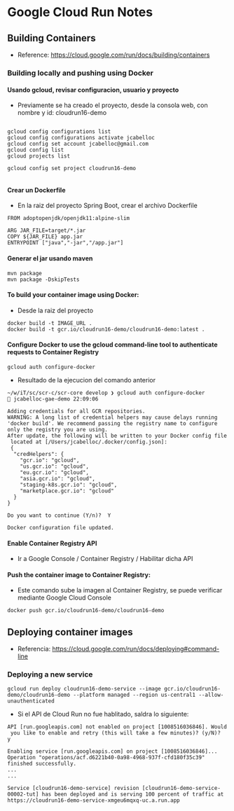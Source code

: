 # Google Cloud Run Notes

## Building Containers
* Reference: https://cloud.google.com/run/docs/building/containers

### Building locally and pushing using Docker

#### Usando gcloud, revisar configuracion, usuario y proyecto
* Previamente se ha creado el proyecto, desde la consola web, con nombre y id: cloudrun16-demo 
```

gcloud config configurations list
gcloud config configurations activate jcabelloc
gcloud config set account jcabelloc@gmail.com
gcloud config list
gcloud projects list

gcloud config set project cloudrun16-demo


```


#### Crear un Dockerfile
* En la raiz del proyecto Spring Boot, crear el archivo Dockerfile
```
FROM adoptopenjdk/openjdk11:alpine-slim

ARG JAR_FILE=target/*.jar
COPY ${JAR_FILE} app.jar
ENTRYPOINT ["java","-jar","/app.jar"]
```

#### Generar el jar usando maven

```
mvn package
mvn package -DskipTests
```

#### To build your container image using Docker:
* Desde la raiz del proyecto 
```
docker build -t IMAGE_URL .
docker build -t gcr.io/cloudrun16-demo/cloudrun16-demo:latest .
```


#### Configure Docker to use the gcloud command-line tool to authenticate requests to Container Registry
```
gcloud auth configure-docker

```
* Resultado de la ejecucion del comando anterior
```
~/w/iT/sc/scr-c/scr-core develop ❯ gcloud auth configure-docker                  jcabelloc-gae-demo 22:09:06

Adding credentials for all GCR repositories.
WARNING: A long list of credential helpers may cause delays running 'docker build'. We recommend passing the registry name to configure only the registry you are using.
After update, the following will be written to your Docker config file
 located at [/Users/jcabelloc/.docker/config.json]:
 {
  "credHelpers": {
    "gcr.io": "gcloud",
    "us.gcr.io": "gcloud",
    "eu.gcr.io": "gcloud",
    "asia.gcr.io": "gcloud",
    "staging-k8s.gcr.io": "gcloud",
    "marketplace.gcr.io": "gcloud"
  }
}

Do you want to continue (Y/n)?  Y

Docker configuration file updated.

```

#### Enable Container Registry API
* Ir a Google Console / Container Registry / Habilitar dicha API

#### Push the container image to Container Registry:
* Este comando sube la imagen al Container Registry, se puede verificar mediante Google Cloud Console
```
docker push gcr.io/cloudrun16-demo/cloudrun16-demo
```





## Deploying container images
* Referencia: https://cloud.google.com/run/docs/deploying#command-line


### Deploying a new service
```
gcloud run deploy cloudrun16-demo-service --image gcr.io/cloudrun16-demo/cloudrun16-demo --platform managed --region us-central1 --allow-unauthenticated
```
* Si el API de Cloud Run no fue hablitado, saldra lo siguiente:
```
API [run.googleapis.com] not enabled on project [1008516036846]. Would
 you like to enable and retry (this will take a few minutes)? (y/N)?  y

Enabling service [run.googleapis.com] on project [1008516036846]...
Operation "operations/acf.d6221b40-0a98-4968-937f-cfd180f35c39" finished successfully.
...
...

Service [cloudrun16-demo-service] revision [cloudrun16-demo-service-00002-tut] has been deployed and is serving 100 percent of traffic at https://cloudrun16-demo-service-xmgeu6mqxq-uc.a.run.app

```

